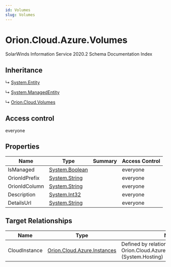 ```yaml
---
id: Volumes
slug: Volumes
---
```


# Orion.Cloud.Azure.Volumes

SolarWinds Information Service 2020.2 Schema Documentation Index

## Inheritance

↳ [System.Entity](./../System/Entity)

↳ [System.ManagedEntity](./../System/ManagedEntity)

↳ [Orion.Cloud.Volumes](./../Orion.Cloud/Volumes)

## Access control

everyone

## Properties

| Name | Type | Summary | Access Control |
| ------ | ------ | ------ | ------ |
| IsManaged | [System.Boolean](https://docs.microsoft.com/en-us/dotnet/api/system.boolean) |  | everyone |
| OrionIdPrefix | [System.String](https://docs.microsoft.com/en-us/dotnet/api/system.string) |  | everyone |
| OrionIdColumn | [System.String](https://docs.microsoft.com/en-us/dotnet/api/system.string) |  | everyone |
| Description | [System.Int32](https://docs.microsoft.com/en-us/dotnet/api/system.int32) |  | everyone |
| DetailsUrl | [System.String](https://docs.microsoft.com/en-us/dotnet/api/system.string) |  | everyone |

## Target Relationships

| Name | Type | Notes |
| ------ | ------ | ------ |
| CloudInstance | [Orion.Cloud.Azure.Instances](./../Orion.Cloud.Azure/Instances) | Defined by relationship Orion.Cloud.Azure.InstanceHostsVolumes (System.Hosting) |

